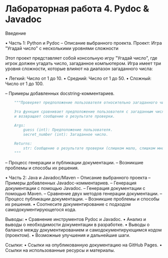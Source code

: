 # Лабораторная работа 4. Pydoc & Javadoc

Введение


• Часть 1: Python и Pydoc
– Описание выбранного проекта.
Проект: Игра "Угадай число" с несколькими уровнями сложности

Этот проект представляет собой консольную игру "Угадай число", где игрок должен угадать число, загаданное компьютером. Игра имеет три уровня сложности, которые влияют на диапазон загаданного числа:

• Легкий: Число от 1 до 10.
• Средний: Число от 1 до 50.
• Сложный: Число от 1 до 100.

– Примеры добавленных docstring-комментариев.
```python
    """Проверяет предположение пользователя относительно загаданного числа.

    Эта функция сравнивает предположение пользователя с загаданным числом
    и возвращает сообщение о результате проверки.

    Args:
        guess (int): Предположение пользователя.
        secret_number (int): Загаданное число.

    Returns:
        str: Сообщение о результате проверки (слишком мало, слишком много или угадал).
    """
```

– Процесс генерации и публикации документации.
– Возникшие проблемы и способы их решения.

• Часть 2: Java и Javadoc/Maven
– Описание выбранного проекта
– Примеры добавленных Javadoc-комментариев.
– Генерация документации с помощью Javadoc.
– Генерация документации с помощью Maven.
– Сравнение двух методов генерации документации.
– Процесс публикации документации.
– Возникшие проблемы и способы их решения.
• Соотнесите документирование с подходом самодокументирующегося кода.

Выводы:
• Сравнение инструментов Pydoc и Javadoc.
• Анализ и выводы о необходимости документации в разработке.
• Выводы о балансе между документированием и самодокументирующимся кодом (проектом).
• Возможные улучшения и дальнейшие шаги.

Ссылки:
• Ссылки на опубликованную документацию на GitHub Pages.
• Ссылки на использованные ресурсы и материалы.

